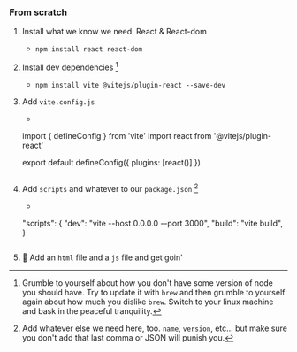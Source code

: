 ### From scratch


1. Install what we know we need: React & React-dom
    - `npm install react react-dom`

2. Install dev dependencies [^1]
    - `npm install vite @vitejs/plugin-react --save-dev`

3. Add `vite.config.js`
    - ```
    import { defineConfig } from 'vite'
    import react from '@vitejs/plugin-react'

    export default defineConfig({ plugins: [react()] })
    ```

4. Add `scripts` and whatever to our `package.json` [^2]
    - ```
    "scripts": {
        "dev": "vite --host 0.0.0.0 --port 3000",
        "build": "vite build",
    }
    ```

5. 🥳 Add an `html` file and a `js` file and get goin' 


[^1]: Grumble to yourself about how you don't have some version of node you
  should have. Try to update it with `brew` and then grumble to yourself again
  about how much you dislike `brew`. Switch to your linux machine and bask in
  the peaceful tranquility.

[^2]: Add whatever else we need here, too. `name`, `version`, etc... but make
  sure you don't add that last comma or JSON will punish you. 
